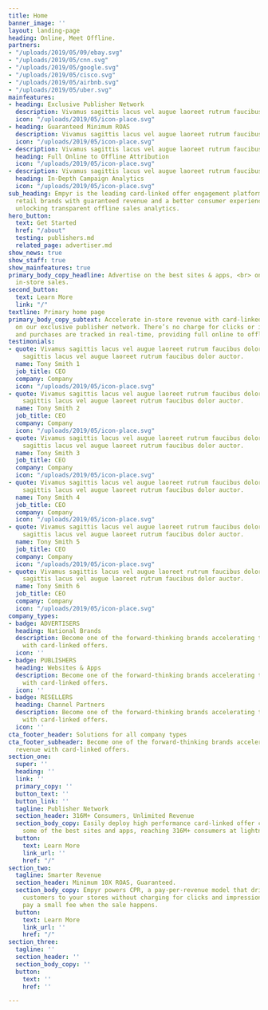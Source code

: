 ```yaml
---
title: Home
banner_image: ''
layout: landing-page
heading: Online, Meet Offline.
partners:
- "/uploads/2019/05/09/ebay.svg"
- "/uploads/2019/05/cnn.svg"
- "/uploads/2019/05/google.svg"
- "/uploads/2019/05/cisco.svg"
- "/uploads/2019/05/airbnb.svg"
- "/uploads/2019/05/uber.svg"
mainfeatures:
- heading: Exclusive Publisher Network
  description: Vivamus sagittis lacus vel augue laoreet rutrum faucibus.
  icon: "/uploads/2019/05/icon-place.svg"
- heading: Guaranteed Minimum ROAS
  description: Vivamus sagittis lacus vel augue laoreet rutrum faucibus.
  icon: "/uploads/2019/05/icon-place.svg"
- description: Vivamus sagittis lacus vel augue laoreet rutrum faucibus.
  heading: Full Online to Offline Attribution
  icon: "/uploads/2019/05/icon-place.svg"
- description: Vivamus sagittis lacus vel augue laoreet rutrum faucibus.
  heading: In-Depth Campaign Analytics
  icon: "/uploads/2019/05/icon-place.svg"
sub_heading: Empyr is the leading card-linked offer engagement platform, providing
  retail brands with guaranteed revenue and a better consumer experience, all while
  unlocking transparent offline sales analytics.
hero_button:
  text: Get Started
  href: "/about"
  testing: publishers.md
  related_page: advertiser.md
show_news: true
show_staff: true
show_mainfeatures: true
primary_body_copy_headline: Advertise on the best sites & apps, <br> only pay for
  in-store sales.
second_button:
  text: Learn More
  link: "/"
textline: Primary home page
primary_body_copy_subtext: Accelerate in-store revenue with card-linked offer campaigns
  on our exclusive publisher network. There’s no charge for clicks or impressions,
  and purchases are tracked in real-time, providing full online to offline attribution.
testimonials:
- quote: Vivamus sagittis lacus vel augue laoreet rutrum faucibus dolor auctor. Vivamus
    sagittis lacus vel augue laoreet rutrum faucibus dolor auctor.
  name: Tony Smith 1
  job_title: CEO
  company: Company
  icon: "/uploads/2019/05/icon-place.svg"
- quote: Vivamus sagittis lacus vel augue laoreet rutrum faucibus dolor auctor. Vivamus
    sagittis lacus vel augue laoreet rutrum faucibus dolor auctor.
  name: Tony Smith 2
  job_title: CEO
  company: Company
  icon: "/uploads/2019/05/icon-place.svg"
- quote: Vivamus sagittis lacus vel augue laoreet rutrum faucibus dolor auctor. Vivamus
    sagittis lacus vel augue laoreet rutrum faucibus dolor auctor.
  name: Tony Smith 3
  job_title: CEO
  company: Company
  icon: "/uploads/2019/05/icon-place.svg"
- quote: Vivamus sagittis lacus vel augue laoreet rutrum faucibus dolor auctor.Vivamus
    sagittis lacus vel augue laoreet rutrum faucibus dolor auctor.
  name: Tony Smith 4
  job_title: CEO
  company: Company
  icon: "/uploads/2019/05/icon-place.svg"
- quote: Vivamus sagittis lacus vel augue laoreet rutrum faucibus dolor auctor.Vivamus
    sagittis lacus vel augue laoreet rutrum faucibus dolor auctor.
  name: Tony Smith 5
  job_title: CEO
  company: Company
  icon: "/uploads/2019/05/icon-place.svg"
- quote: Vivamus sagittis lacus vel augue laoreet rutrum faucibus dolor auctor.Vivamus
    sagittis lacus vel augue laoreet rutrum faucibus dolor auctor.
  name: Tony Smith 6
  job_title: CEO
  company: Company
  icon: "/uploads/2019/05/icon-place.svg"
company_types:
- badge: ADVERTISERS
  heading: National Brands
  description: Become one of the forward-thinking brands accelerating their revenue
    with card-linked offers.
  icon: ''
- badge: PUBLISHERS
  heading: Websites & Apps
  description: Become one of the forward-thinking brands accelerating their revenue
    with card-linked offers.
  icon: ''
- badge: RESELLERS
  heading: Channel Partners
  description: Become one of the forward-thinking brands accelerating their revenue
    with card-linked offers.
  icon: ''
cta_footer_header: Solutions for all company types
cta_footer_subheader: Become one of the forward-thinking brands accelerating their
  revenue with card-linked offers.
section_one:
  super: ''
  heading: ''
  link: ''
  primary_copy: ''
  button_text: ''
  button_link: ''
  tagline: Publisher Network
  section_header: 316M+ Consumers, Unlimited Revenue
  section_body_copy: Easily deploy high performance card-linked offer campaigns on
    some of the best sites and apps, reaching 316M+ consumers at lightning speed.
  button:
    text: Learn More
    link_url: ''
    href: "/"
section_two:
  tagline: Smarter Revenue
  section_header: Minimum 10X ROAS, Guaranteed.
  section_body_copy: Empyr powers CPR, a pay-per-revenue model that drives motivated
    customers to your stores without charging for clicks and impressions. You only
    pay a small fee when the sale happens.
  button:
    text: Learn More
    link_url: ''
    href: "/"
section_three:
  tagline: ''
  section_header: ''
  section_body_copy: ''
  button:
    text: ''
    href: ''

---
```

